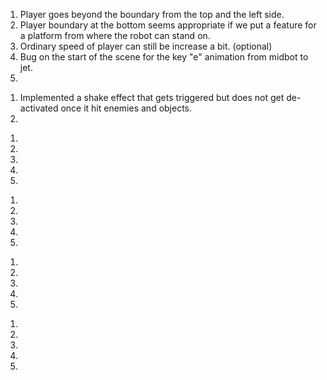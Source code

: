 <!--PLAYER MOVEMENT-->
1. Player goes beyond the boundary from the top and the left side.
2. Player boundary at the bottom seems appropriate if we put a feature for a platform from where 
the robot can stand on. 
3. Ordinary speed of player can still be increase a bit. (optional)
4. Bug on the start of the scene for the key "e" animation from midbot to jet.
5.

<!--LASER FIRE-->
1. Implemented a shake effect that gets triggered but does not get de-activated once it hit enemies and objects.
2.

<!--REDSPACESHIP MOVEMENT-->
1.
2.
3.
4.
5.


<!--USER INTERFACE-->
1.
2.
3.
4.
5.

<!--SOUNDS-->
1.
2.
3.
4.
5.

<!--BUG NOTES TEMPLATE-->
1.
2.
3.
4.
5.

